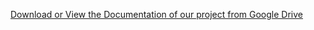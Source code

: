 [Download or View the Documentation of our project from Google Drive](https://drive.google.com/drive/folders/1vW7kCpYGtf8fEgX3KZaqBIzzZ6wDpA5U?usp=sharing)
